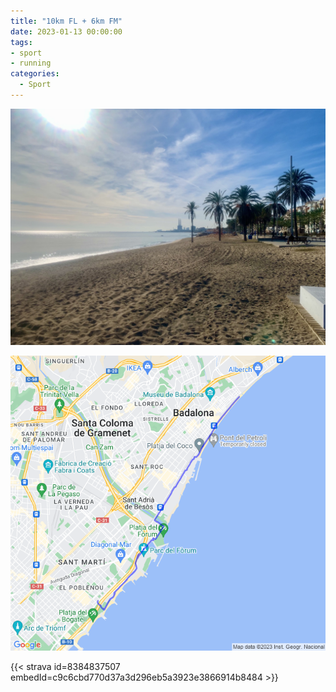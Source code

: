```yaml
---
title: "10km FL + 6km FM"
date: 2023-01-13 00:00:00
tags:
- sport
- running
categories:
  - Sport
---
```


![](images/IMG_1164.jpg)

![](images/20230113-activity-map.png)

{{< strava id=8384837507 embedId=c9c6cbd770d37a3d296eb5a3923e3866914b8484 >}}
